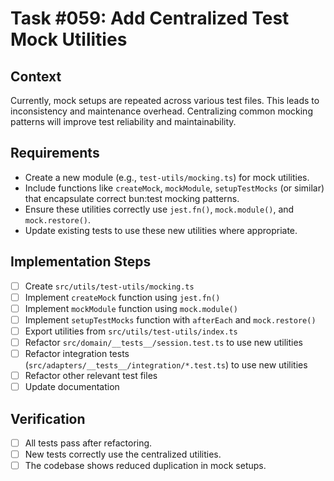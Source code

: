 # Task #059: Add Centralized Test Mock Utilities

## Context

Currently, mock setups are repeated across various test files. This leads to inconsistency and maintenance overhead. Centralizing common mocking patterns will improve test reliability and maintainability.

## Requirements

- Create a new module (e.g., `test-utils/mocking.ts`) for mock utilities.
- Include functions like `createMock`, `mockModule`, `setupTestMocks` (or similar) that encapsulate correct bun:test mocking patterns.
- Ensure these utilities correctly use `jest.fn()`, `mock.module()`, and `mock.restore()`.
- Update existing tests to use these new utilities where appropriate.

## Implementation Steps

- [ ] Create `src/utils/test-utils/mocking.ts`
- [ ] Implement `createMock` function using `jest.fn()`
- [ ] Implement `mockModule` function using `mock.module()`
- [ ] Implement `setupTestMocks` function with `afterEach` and `mock.restore()`
- [ ] Export utilities from `src/utils/test-utils/index.ts`
- [ ] Refactor `src/domain/__tests__/session.test.ts` to use new utilities
- [ ] Refactor integration tests (`src/adapters/__tests__/integration/*.test.ts`) to use new utilities
- [ ] Refactor other relevant test files
- [ ] Update documentation

## Verification

- [ ] All tests pass after refactoring.
- [ ] New tests correctly use the centralized utilities.
- [ ] The codebase shows reduced duplication in mock setups.
